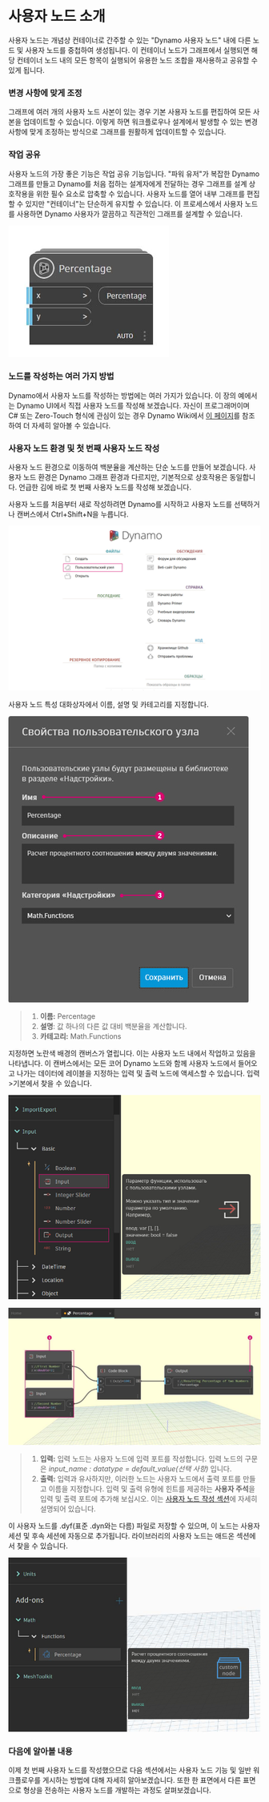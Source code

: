 # 사용자 노드 소개

사용자 노드는 개념상 컨테이너로 간주할 수 있는 "Dynamo 사용자 노드" 내에 다른 노드 및 사용자 노드를 중첩하여 생성됩니다. 이 컨테이너 노드가 그래프에서 실행되면 해당 컨테이너 노드 내의 모든 항목이 실행되어 유용한 노드 조합을 재사용하고 공유할 수 있게 됩니다.

### 변경 사항에 맞게 조정

그래프에 여러 개의 사용자 노드 사본이 있는 경우 기본 사용자 노드를 편집하여 모든 사본을 업데이트할 수 있습니다. 이렇게 하면 워크플로우나 설계에서 발생할 수 있는 변경 사항에 맞게 조정하는 방식으로 그래프를 원활하게 업데이트할 수 있습니다.

### 작업 공유

사용자 노드의 가장 좋은 기능은 작업 공유 기능입니다. "파워 유저"가 복잡한 Dynamo 그래프를 만들고 Dynamo를 처음 접하는 설계자에게 전달하는 경우 그래프를 설계 상호작용을 위한 필수 요소로 압축할 수 있습니다. 사용자 노드를 열어 내부 그래프를 편집할 수 있지만 "컨테이너"는 단순하게 유지할 수 있습니다. 이 프로세스에서 사용자 노드를 사용하면 Dynamo 사용자가 깔끔하고 직관적인 그래프를 설계할 수 있습니다.

![](../images/6-1/1/customnodeintro-worksharing01.jpg)

### 노드를 작성하는 여러 가지 방법

Dynamo에서 사용자 노드를 작성하는 방법에는 여러 가지가 있습니다. 이 장의 예에서는 Dynamo UI에서 직접 사용자 노드를 작성해 보겠습니다. 자신이 프로그래머이며 C# 또는 Zero-Touch 형식에 관심이 있는 경우 Dynamo Wiki에서 [이 페이지](https://github.com/DynamoDS/Dynamo/wiki/How-To-Create-Your-Own-Nodes)를 참조하여 더 자세히 알아볼 수 있습니다.

### 사용자 노드 환경 및 첫 번째 사용자 노드 작성

사용자 노드 환경으로 이동하여 백분율을 계산하는 단순 노드를 만들어 보겠습니다. 사용자 노드 환경은 Dynamo 그래프 환경과 다르지만, 기본적으로 상호작용은 동일합니다. 언급한 김에 바로 첫 번째 사용자 노드를 작성해 보겠습니다.

사용자 노드를 처음부터 새로 작성하려면 Dynamo를 시작하고 사용자 노드를 선택하거나 캔버스에서 Ctrl+Shift+N을 누릅니다.

![](../images/6-1/1/customnodeintro-customnodeenvironment01.jpg)

사용자 노드 특성 대화상자에서 이름, 설명 및 카테고리를 지정합니다.

![](../images/6-1/1/customnodeintro-customnodeenvironment02.jpg)

> 1. **이름:** Percentage
> 2. **설명**: 값 하나의 다른 값 대비 백분율을 계산합니다.
> 3. **카테고리:** Math.Functions

지정하면 노란색 배경의 캔버스가 열립니다. 이는 사용자 노드 내에서 작업하고 있음을 나타냅니다. 이 캔버스에서는 모든 코어 Dynamo 노드와 함께 사용자 노드에서 들어오고 나가는 데이터에 레이블을 지정하는 입력 및 출력 노드에 액세스할 수 있습니다. 입력>기본에서 찾을 수 있습니다.

![](../images/6-1/1/customnodeintro-customnodeenvironment03.jpg)

![](../images/6-1/1/customnodeintro-customnodeenvironment04.jpg)

> 1. **입력:** 입력 노드는 사용자 노드에 입력 포트를 작성합니다. 입력 노드의 구문은 _input_name : datatype = default_value(선택 사항)_ 입니다.
> 2. **출력:** 입력과 유사하지만, 이러한 노드는 사용자 노드에서 출력 포트를 만들고 이름을 지정합니다. 입력 및 출력 유형에 힌트를 제공하는 **사용자 주석**을 입력 및 출력 포트에 추가해 보십시오. 이는 [사용자 노드 작성 섹션](2-creating.md)에 자세히 설명되어 있습니다.

이 사용자 노드를 .dyf(표준 .dyn와는 다름) 파일로 저장할 수 있으며, 이 노드는 사용자 세션 및 후속 세션에 자동으로 추가됩니다. 라이브러리의 사용자 노드는 애드온 섹션에서 찾을 수 있습니다.

![](../images/6-1/1/customnodeintro-customnodeenvironment05.jpg)

### 다음에 알아볼 내용

이제 첫 번째 사용자 노드를 작성했으므로 다음 섹션에서는 사용자 노드 기능 및 일반 워크플로우를 게시하는 방법에 대해 자세히 알아보겠습니다. 또한 한 표면에서 다른 표면으로 형상을 전송하는 사용자 노드를 개발하는 과정도 살펴보겠습니다.
